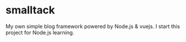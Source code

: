 # smalltack

My own simple blog framework powered by Node.js & vuejs. I start this project for Node.js learning.
